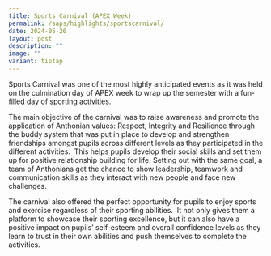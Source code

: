 ```yaml
---
title: Sports Carnival (APEX Week)
permalink: /saps/highlights/sportscarnival/
date: 2024-05-26
layout: post
description: ""
image: ""
variant: tiptap
---
```

<p>Sports Carnival was one of the most highly anticipated events as it was
held on the culmination day of APEX week to wrap up the semester with a
fun-filled day of sporting activities.</p>
<p>The main objective of the carnival was to raise awareness and promote
the application of Anthonian values: Respect, Integrity and Resilience
through the buddy system that was put in place to develop and strengthen
friendships amongst pupils across different levels as they participated
in the different activities.&nbsp; This helps pupils develop their social
skills and set them up for positive relationship building for life. Setting
out with the same goal, a team of Anthonians get the chance to show leadership,
teamwork and communication skills as they interact with new people and
face new challenges.</p>
<p></p>
<p>The carnival also offered the perfect opportunity for pupils to enjoy
sports and exercise regardless of their sporting abilities.&nbsp; It not
only gives them a platform to showcase their sporting excellence, but it
can also have a positive impact on pupils’ self-esteem and overall confidence
levels as they learn to trust in their own abilities and push themselves
to complete the activities.&nbsp;</p>